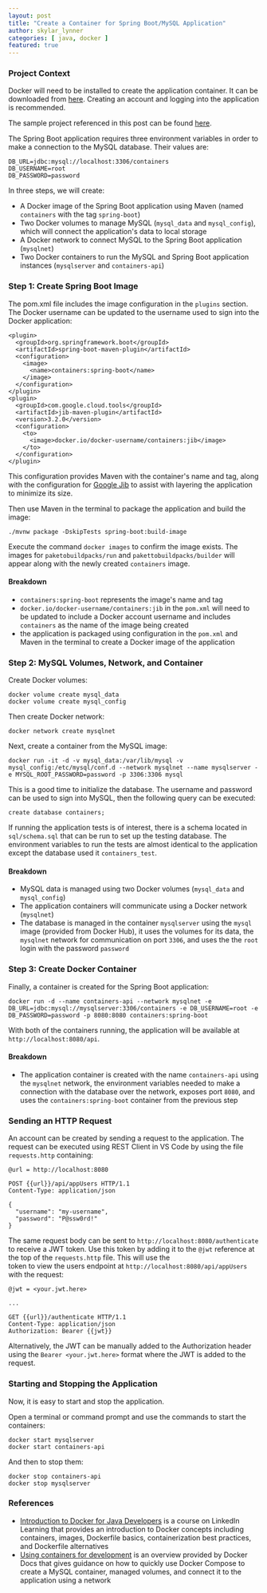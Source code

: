 ```yaml
---
layout: post
title: "Create a Container for Spring Boot/MySQL Application"
author: skylar_lynner
categories: [ java, docker ]
featured: true
---
```


### Project Context

Docker will need to be installed to create the application container.
It can be downloaded from [here](https://docs.docker.com/get-docker/).
Creating an account and logging into the application is recommended.

The sample project referenced in this post can be found
[here](https://github.com/oneexists/containers).

The Spring Boot application requires three environment variables in
order to make a connection to the MySQL database. Their values are:
  ```
  DB_URL=jdbc:mysql://localhost:3306/containers
  DB_USERNAME=root
  DB_PASSWORD=password
  ```

In three steps, we will create:
- A Docker image of the Spring Boot application using Maven
  (named `containers` with the tag `spring-boot`)
- Two Docker volumes to manage MySQL (`mysql_data` and `mysql_config`),
  which will connect the application's data to local storage
- A Docker network to connect MySQL to the Spring Boot application
  (`mysqlnet`)
- Two Docker containers to run the MySQL and Spring Boot application
  instances (`mysqlserver` and `containers-api`)

### Step 1: Create Spring Boot Image

The pom.xml file includes the image configuration in the `plugins`
section. The Docker username can be updated to the username used to
sign into the Docker application:
  ```
  <plugin>
    <groupId>org.springframework.boot</groupId>
    <artifactId>spring-boot-maven-plugin</artifactId>
    <configuration>
      <image>
        <name>containers:spring-boot</name>
      </image>
    </configuration>
  </plugin>
  <plugin>
    <groupId>com.google.cloud.tools</groupId>
    <artifactId>jib-maven-plugin</artifactId>
    <version>3.2.0</version>
    <configuration>
      <to>
        <image>docker.io/docker-username/containers:jib</image>
      </to>
    </configuration>
  </plugin>
  ```
This configuration provides Maven with the container's name and tag,
along with the configuration for
[Google Jib](https://cloud.google.com/blog/products/application-development/introducing-jib-build-java-docker-images-better)
to assist with layering the application to minimize its size.

Then use Maven in the terminal to package the application and build the
image:
  ```
  ./mvnw package -DskipTests spring-boot:build-image
  ```

Execute the command `docker images` to confirm the image exists. The
images for `paketobuildpacks/run` and `pakettobuildpacks/builder`
will appear along with the newly created `containers` image.

#### Breakdown

- `containers:spring-boot` represents the image's name and tag
- `docker.io/docker-username/containers:jib` in the `pom.xml` will need
  to be updated to include a Docker account username and includes
  `containers` as the name of the image being created
- the application is packaged using configuration in the `pom.xml` and
  Maven in the terminal to create a Docker image of the application

### Step 2: MySQL Volumes, Network, and Container

Create Docker volumes:
```
docker volume create mysql_data
docker volume create mysql_config
```

Then create Docker network:
```
docker network create mysqlnet
```

Next, create a container from the MySQL image:
```
docker run -it -d -v mysql_data:/var/lib/mysql -v mysql_config:/etc/mysql/conf.d --network mysqlnet --name mysqlserver -e MYSQL_ROOT_PASSWORD=password -p 3306:3306 mysql
```

This is a good time to initialize the database. The username and password
can be used to sign into MySQL, then the following query can be executed:
```
create database containers;
```

If running the application tests is of interest, there is a schema
located in `sql/schema.sql` that can be run to set up the testing
database. The environment variables to run the tests are almost
identical to the application except the database used it
`containers_test`.

#### Breakdown

- MySQL data is managed using two Docker volumes (`mysql_data` and
  `mysql_config`)
- The application containers will communicate using a Docker network
  (`mysqlnet`)
- The database is managed in the container `mysqlserver` using the
  `mysql` image (provided from Docker Hub), it uses the volumes
  for its data, the `mysqlnet` network for communication on port `3306`,
  and uses the the `root` login with the password `password`

### Step 3: Create Docker Container

Finally, a container is created for the Spring Boot application:
  ```
  docker run -d --name containers-api --network mysqlnet -e DB_URL=jdbc:mysql://mysqlserver:3306/containers -e DB_USERNAME=root -e DB_PASSWORD=password -p 8080:8080 containers:spring-boot
  ```

With both of the containers running, the application will be available
at `http://localhost:8080/api`.

#### Breakdown

- The application container is created with the name `containers-api`
  using the `mysqlnet` network, the environment variables needed to
  make a connection with the database over the network, exposes port
  `8080`, and uses the `containers:spring-boot` container from the
  previous step

### Sending an HTTP Request

An account can be created by sending a request to the application.
The request can be executed using REST Client in VS Code by using the
file `requests.http` containing:
```
@url = http://localhost:8080

POST {{url}}/api/appUsers HTTP/1.1
Content-Type: application/json

{
  "username": "my-username",
  "password": "P@ssw0rd!"
}
```

The same request body can be sent to `http://localhost:8080/authenticate`
to receive a JWT token. Use this token by adding it to the `@jwt`
reference at the top of the `requests.http` file. This will use the  
token to view the users endpoint at `http://localhost:8080/api/appUsers`
with the request:
```
@jwt = <your.jwt.here>

...

GET {{url}}/authenticate HTTP/1.1
Content-Type: application/json
Authorization: Bearer {{jwt}}
```

Alternatively, the JWT can be manually added to the Authorization header
using the `Bearer <your.jwt.here>` format where the JWT is added to the
request.

### Starting and Stopping the Application

Now, it is easy to start and stop the application.

Open a terminal or command prompt and use the commands to start the
containers:
```
docker start mysqlserver
docker start containers-api
```

And then to stop them:
```
docker stop containers-api
docker stop mysqlserver
```

### References

- [Introduction to Docker for Java Developers](https://www.linkedin.com/learning/introduction-to-docker-for-java-developers/zero-to-zero-to-hero)
  is a course on LinkedIn Learning that provides an introduction to
  Docker concepts including containers, images, Dockerfile basics,
  containerization best practices, and Dockerfile alternatives
- [Using containers for development](https://docs.docker.com/language/java/develop/)
  is an overview provided by Docker Docs that gives guidance on how to
  quickly use Docker Compose to create a MySQL container, managed
  volumes, and connect it to the application using a network
